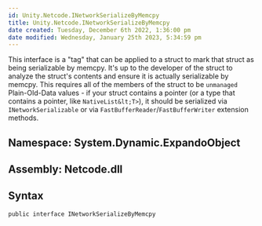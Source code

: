 ```yaml
---
id: Unity.Netcode.INetworkSerializeByMemcpy
title: Unity.Netcode.INetworkSerializeByMemcpy
date created: Tuesday, December 6th 2022, 1:36:00 pm
date modified: Wednesday, January 25th 2023, 5:34:59 pm
---
```


<div class="markdown level0 summary">

This interface is a "tag" that can be applied to a struct to mark that struct as being serializable by memcpy. It's up to the developer of the struct to analyze the struct's contents and ensure it is actually serializable by memcpy. This requires all of the members of the struct to be `unmanaged` Plain-Old-Data values - if your struct contains a pointer (or a type that contains a pointer, like `NativeList&lt;T>`), it should be serialized via `INetworkSerializable` or via `FastBufferReader`/`FastBufferWriter` extension methods.

</div>

<div class="markdown level0 conceptual">

</div>

## **Namespace**: System.Dynamic.ExpandoObject

## **Assembly**: Netcode.dll

## Syntax

``` lang-csharp
public interface INetworkSerializeByMemcpy
```
